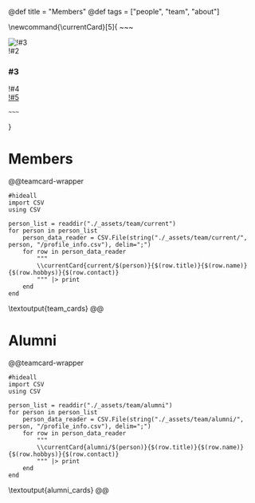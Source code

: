 @def title = "Members"
@def tags = ["people", "team", "about"]

\newcommand{\currentCard}[5]{
    ~~~
    <div class="teamcard-column-wrapper">
        <div class="teamcard-box"></div>
        <div class="teamcard-container">
            <div class="teamcard-image"> 
                <img src="/assets/team/!#1/profile_image.jpg" alt="!#3">
            </div>
            <div class="teamcard-info">
                <div class="title">!#2</div>
                <h3>#3</h3>
                <div class="hobbys">!#4</div> 
            </div>
            <div class="teamcard-email"> 
                <a href="mailto:#5">!#5</a> 
            </div>
        </div>
    </div>
    
    ~~~
}

# Members
@@teamcard-wrapper
```julia:team_cards
#hideall
import CSV
using CSV

person_list = readdir("./_assets/team/current")
for person in person_list
    person_data_reader = CSV.File(string("./_assets/team/current/", person, "/profile_info.csv"), delim=";")
    for row in person_data_reader
        """
        \\currentCard{current/$(person)}{$(row.title)}{$(row.name)}{$(row.hobbys)}{$(row.contact)}
        """ |> print
    end
end   
```
\textoutput{team_cards}
@@
# Alumni
@@teamcard-wrapper
```julia:alumni_cards
#hideall
import CSV
using CSV

person_list = readdir("./_assets/team/alumni")
for person in person_list
    person_data_reader = CSV.File(string("./_assets/team/alumni/", person, "/profile_info.csv"), delim=";")
    for row in person_data_reader
        """
        \\currentCard{alumni/$(person)}{$(row.title)}{$(row.name)}{$(row.hobbys)}{$(row.contact)}
        """ |> print
    end
end   
```
\textoutput{alumni_cards}
@@